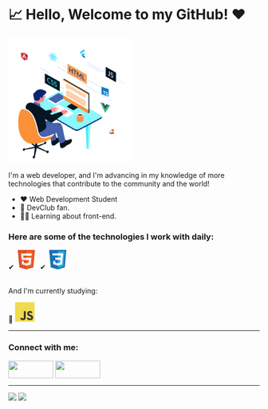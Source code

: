 # 📈 Hello, Welcome to my GitHub! ❤

 <p><img src = "banner.gif" width = "250px" /></p>
 
I'm a web developer, and I'm advancing in my knowledge of more technologies that contribute to the community and the world!

- ❤ Web Development Student
- 💜 DevClub fan.
- 👩‍💻 Learning about front-end.

<h3>Here are some of the technologies I work with daily:</h3>

<div>
 ✔ <img src="https://github.com/devicons/devicon/blob/master/icons/html5/html5-original.svg" title="HTML5" alt="HTML" width="40" height="40"/>&nbsp;
 ✔ <img src="https://raw.githubusercontent.com/devicons/devicon/6910f0503efdd315c8f9b858234310c06e04d9c0/icons/css3/css3-original.svg" title="CSS3" alt="CSS" width="40" height="40"/>&nbsp;
  <br> <br>
  <p>And I'm currently studying:</p>
 📌 <img src="https://github.com/devicons/devicon/blob/master/icons/javascript/javascript-original.svg" title="JavaScript" alt="JavaScript" width="40" height="40"/>&nbsp;
 <!--📌 <img src="https://github.com/devicons/devicon/blob/master/icons/react/react-original-wordmark.svg" title="React" alt="React" width="40" height="40"/>&nbsp; -->
</div>

---

<div>
 <h3 align="left">Connect with me:</h3>
<p align="left">
<a href="https://www.linkedin.com/in/almir-ramos-7344962b3" target="blank"><img align="center" src="https://img.shields.io/badge/LinkedIn-0077B5?style=for-the-badge&logo=linkedin&logoColor=white" alt="" title="Linkedin" height="35" width="90" /></a>
<a href="https://www.instagram.com/almirramos77/" target="blank"><img align="center" src="https://img.shields.io/badge/Instagram-E4405F?style=for-the-badge&logo=instagram&logoColor=white" alt="" title="Instagram" height="35" width="90" /></a>
</div>

---

<div align = "left">
<img height = "200em" src="https://github-readme-stats.vercel.app/api/top-langs/?username=almirsr7&show_icons=true&theme=vision-friendly-dark&count_private=true"/>
<img height = "200em" src="https://github-readme-stats.vercel.app/api?username=almirsr7&show_icons=true&show_icons=true&theme=vision-friendly-dark&count_private=true" />
</div>



